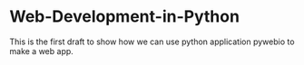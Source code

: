 # Web-Development-in-Python
This is the first draft to show how we can use python application pywebio to make a web app.
